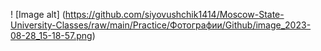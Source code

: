 ! [Image alt] (https://github.com/siyovushchik1414/Moscow-State-University-Classes/raw/main/Practice/Фотографии/Github/image_2023-08-28_15-18-57.png)
